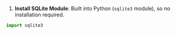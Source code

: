 
1. **Install SQLite Module**: Built into Python (`sqlite3` module), so no installation required.

```python
import sqlite3
```
